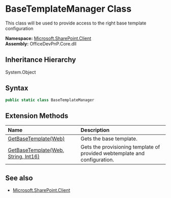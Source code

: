 # BaseTemplateManager Class
 This class will be used to provide access to the right base template configuration   

**Namespace:** [Microsoft.SharePoint.Client](Microsoft.SharePoint.Client.md)  
**Assembly:** OfficeDevPnP.Core.dll  
## Inheritance Hierarchy
System.Object  
## Syntax
```C#
public static class BaseTemplateManager
```
## Extension Methods
|**Name**|**Description**|
|:-----|:-----|
| [GetBaseTemplate(Web)](Microsoft.SharePoint.Client.BaseTemplateManager.3fe26ed8.md) | Gets the base template.
| [GetBaseTemplate(Web, String, Int16)](Microsoft.SharePoint.Client.BaseTemplateManager.a2ec7474.md) | Gets the provisioning template of provided webtemplate and configuration.
## See also
- [Microsoft.SharePoint.Client](Microsoft.SharePoint.Client.md)
